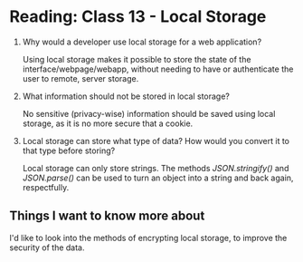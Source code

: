 # Reading: Class 13 - Local Storage

1. Why would a developer use local storage for a web application?

   Using local storage makes it possible to store the state of the interface/webpage/webapp, without needing to have or authenticate the user to remote, server storage.

2. What information should not be stored in local storage?

   No sensitive (privacy-wise) information should be saved using local storage, as it is no more secure that a cookie.

3. Local storage can store what type of data? How would you convert it to that type before storing?

   Local storage can only store strings. The methods _JSON.stringify()_ and _JSON.parse()_ can be used to turn an object into a string and back again, respectfully.

## Things I want to know more about

I'd like to look into the methods of encrypting local storage, to improve the security of the data.

